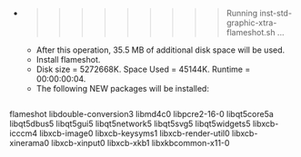 * >>>>>>>>> Running inst-std-graphic-xtra-flameshot.sh ...
  * After this operation, 35.5 MB of additional disk space will be used.
  * Install flameshot.
  * Disk size = 5272668K. Space Used = 45144K. Runtime = 00:00:00:04.
  * The following NEW packages will be installed:
  ```bash
flameshot libdouble-conversion3 libmd4c0 libpcre2-16-0 libqt5core5a
libqt5dbus5 libqt5gui5 libqt5network5 libqt5svg5 libqt5widgets5
libxcb-icccm4 libxcb-image0 libxcb-keysyms1 libxcb-render-util0 libxcb-xinerama0
libxcb-xinput0 libxcb-xkb1 libxkbcommon-x11-0
  ```
